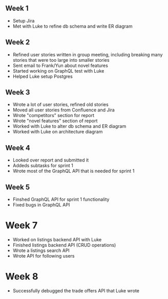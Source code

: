 ## Week 1 
- Setup Jira
- Met with Luke to refine db schema and write ER diagram

## Week 2
- Refined user stories written in group meeting, including breaking many stories that were too large into smaller stories
- Sent email to Frank/Yun about novel features
- Started working on GraphQL test with Luke
- Helped Luke setup Postgres

## Week 3
- Wrote a lot of user stories, refined old stories
- Moved all user stories from Confluence and Jira
- Wrote "competitors" section for report
- Wrote "novel features" section of report
- Worked with Luke to alter db schema and ER diagram
- Worked with Luke on architecture diagram


## Week 4
- Looked over report and submitted it
- Addeds subtasks for sprint 1
- Wrote most of the GraphQL API that is needed for sprint 1

## Week 5
- Finshed GraphQL API for sprint 1 functionality
- Fixed bugs in GraphQL API

# Week 7 
- Worked on listings backend API with Luke
- Finished listings backend API (CRUD operations)
- Wrote a listings search API 
- Wrote API for following users

# Week 8 
- Successfully debugged the trade offers API that Luke wrote




